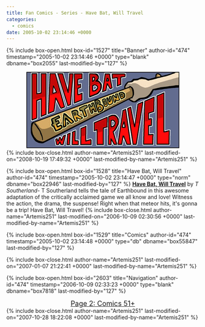 ```yaml
---
title: Fan Comics - Series - Have Bat, Will Travel
categories:
  - comics
date: 2005-10-02 23:14:46 +0000
---
```

{% include box-open.html box-id="1527" title="Banner" author-id="474" timestamp="2005-10-02 23:14:46 +0000" type="blank" dbname="box2055" last-modified-by="127" %}
<center>
<img src="/comics/series/hbwt/HBWTlogo2.jpg" />
</center>
{% include box-close.html author-name="Artemis251" last-modified-on="2008-10-19 17:49:32 +0000" last-modified-by-name="Artemis251" %}

{% include box-open.html box-id="1528" title="Have Bat, Will Travel" author-id="474" timestamp="2005-10-02 23:14:47 +0000" type="norm" dbname="box22946" last-modified-by="127" %}
<b><u>Have Bat, Will Travel</u></b> by <i>T Southerland</i>-  T Southerland tells the tale of Earthbound in this awesome adaptation of the critically acclaimed game we all know and love!  Witness the action, the drama, the suspense!  Right when that meteor hits, it's gonna be a trip!  Have Bat, Will Travel!
{% include box-close.html author-name="Artemis251" last-modified-on="2006-10-09 02:30:56 +0000" last-modified-by-name="Artemis251" %}

{% include box-open.html box-id="1529" title="Comics" author-id="474" timestamp="2005-10-02 23:14:48 +0000" type="db" dbname="box55847" last-modified-by="127" %}
<center><navigator search="`Content` LIKE 'Have Bat Will Travel%'" display="no" quantity="50" section="description" /><displaytor mode="twocolumnlist" /></center>
{% include box-close.html author-name="Artemis251" last-modified-on="2007-01-07 21:22:41 +0000" last-modified-by-name="Artemis251" %}

{% include box-open.html box-id="2603" title="Navigation" author-id="474" timestamp="2006-10-09 02:33:23 +0000" type="blank" dbname="box7818" last-modified-by="127" %}
<center><a href="http://starmen.net/comics/series/hbwt/index2.php"><font size="4">Page 2: Comics 51+</font></a></center>
{% include box-close.html author-name="Artemis251" last-modified-on="2007-10-28 18:22:08 +0000" last-modified-by-name="Artemis251" %}
